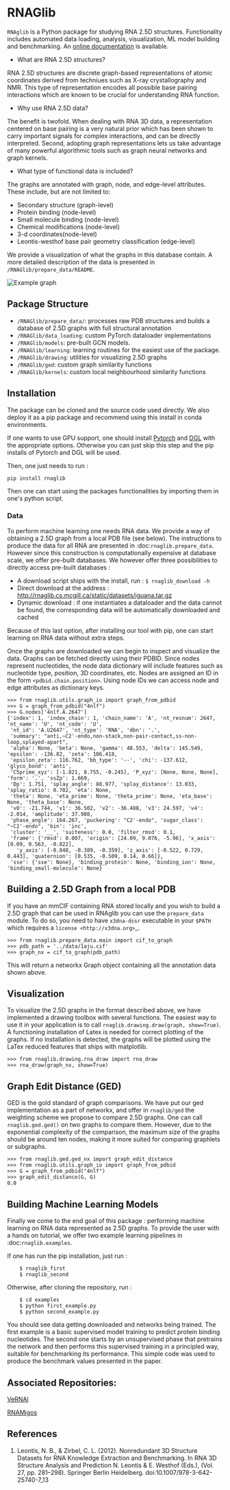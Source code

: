 # RNAGlib

`RNAglib` is a Python package for studying RNA 2.5D structures. Functionality includes automated data loading, analysis,
visualization, ML model building and benchmarking.
An [online documentation](https://rnaglib.cs.mcgill.ca/static/docs/html/index.html) is available.

* What are RNA 2.5D structures?

RNA 2.5D structures are discrete graph-based representations of atomic coordinates derived from techniues such as X-ray
crystallography and NMR. This type of representation encodes all possible base pairing interactions which are known to
be crucial for understanding RNA function.

* Why use RNA 2.5D data?

The benefit is twofold. When dealing with RNA 3D data, a representation centered on base pairing is a very natural prior
which has been shown to carry important signals for complex interactions, and can be directly interpreted. Second,
adopting graph representations lets us take advantage of many powerful algorithmic tools such as graph neural networks
and graph kernels.

* What type of functional data is included?

The graphs are annotated with graph, node, and edge-level attributes. These include, but are not limited to:

* Secondary structure (graph-level)
* Protein binding (node-level)
* Small molecule binding (node-level)
* Chemical modifications (node-level)
* 3-d coordinates(node-level)
* Leontis-westhof base pair geometry classification (edge-level)


We provide a visualization of what the graphs in this database contain.
A more detailed description of the data is presented in `/RNAGlib/prepare_data/README`. 

![Example graph](https://jwgitlab.cs.mcgill.ca/cgoliver/rnaglib/-/raw/main/images/Fig1.png)


## Package Structure

* `/RNAGlib/prepare_data/`: processes raw PDB structures and builds a database of 2.5D graphs with full structural
  annotation
* `/RNAGlib/data_loading`: custom PyTorch dataloader implementations
* `/RNAGlib/models`: pre-built GCN models.
* `/RNAGlib/learning`: learning routines for the easiest use of the package.
* `/RNAGlib/drawing`: utilities for visualizing 2.5D graphs
* `/RNAGlib/ged`: custom graph similarity functions
* `/RNAGlib/kernels`: custom local neighbourhood similarity functions

## Installation

The package can be cloned and the source code used directly. We also deploy it as a pip package and recommend using this
install in conda environments.

If one wants to use GPU support, one should install [Pytorch](https://pytorch.org/get-started/locally/)
and [DGL](https://www.dgl.ai/pages/start.html) with the appropriate options. Otherwise you can just skip this step and
the pip installs of Pytorch and DGL will be used.

Then, one just needs to run :

```
pip install rnaglib
```

Then one can start using the packages functionalities by importing them in one's python script.

### Data

To perform machine learning one needs RNA data. We provide a way of obtaining a 2.5D graph from a local PDB file
(see below). The instructions to produce the data for all RNA are presented in :doc:`rnaglib.prepare_data`.
However since this construction is computationally expensive at database scale, we offer pre-built databases.
We however offer three possibilities to directly access pre-built databases :

* A download script ships with the install, run : ``$ rnaglib_download -h``
* Direct download at the address :
   http://rnaglib.cs.mcgill.ca/static/datasets/iguana.tar.gz
* Dynamic download : if one instantiates a dataloader and the data
   cannot be found, the corresponding data will be automatically downloaded and cached

Because of this last option, after installing our tool with pip, one can start learning on RNA data without extra steps.

Once the graphs are downloaded we can begin to inspect and visualize the data. Graphs can be fetched directly using
their PDBID. Since nodes represent nucleotides, the node data dictionary will include features such as nucleotide type,
position, 3D coordinates, etc. Nodes are assigned an ID in the form ``<pdbid.chain.position>``. Using node IDs we can
access node and edge attributes as dictionary keys.


```
>>> from rnaglib.utils.graph_io import graph_from_pdbid
>>> G = graph_from_pdbid("4nlf")
>>> G.nodes['4nlf.A.2647']
{'index': 1, 'index_chain': 1, 'chain_name': 'A', 'nt_resnum': 2647, 'nt_name': 'U', 'nt_code': 'U',
 'nt_id': 'A.U2647', 'nt_type': 'RNA', 'dbn': '.',
 'summary': "anti,~C2'-endo,non-stack,non-pair-contact,ss-non-loop,splayed-apart",
 'alpha': None, 'beta': None, 'gamma': 48.553, 'delta': 145.549, 'epsilon': -136.82, 'zeta': 106.418,
 'epsilon_zeta': 116.762, 'bb_type': '--', 'chi': -137.612, 'glyco_bond': 'anti',
 'C5prime_xyz': [-1.821, 8.755, -0.245], 'P_xyz': [None, None, None], 'form': '.', 'ssZp': 1.669,
 'Dp': 1.751, 'splay_angle': 88.977, 'splay_distance': 13.033, 'splay_ratio': 0.702, 'eta': None,
 'theta': None, 'eta_prime': None, 'theta_prime': None, 'eta_base': None, 'theta_base': None,
 'v0': -21.744, 'v1': 36.502, 'v2': -36.488, 'v3': 24.597, 'v4': -2.014, 'amplitude': 37.908,
 'phase_angle': 164.267, 'puckering': "C2'-endo", 'sugar_class': "~C2'-endo", 'bin': 'inc',
 'cluster': '__', 'suiteness': 0.0, 'filter_rmsd': 0.1,
 'frame': {'rmsd': 0.007, 'origin': [24.09, 9.076, -5.96], 'x_axis': [0.09, 0.563, -0.822],
   'y_axis': [-0.848, -0.389, -0.359], 'z_axis': [-0.522, 0.729, 0.443], 'quaternion': [0.535, -0.509, 0.14, 0.66]},
 'sse': {'sse': None}, 'binding_protein': None, 'binding_ion': None, 'binding_small-molecule': None}
```


## Building a 2.5D Graph from a local PDB

If you have an mmCIF containing RNA stored locally and you wish to build a 2.5D graph that can be used in RNAglib you
can use the ``prepare_data`` module. To do so, you need to have ``x3dna-dssr`` executable in your ``$PATH`` which
requires a `license <http://x3dna.org>`_.

```
>>> from rnaglib.prepare_data.main import cif_to_graph
>>> pdb_path = '../data/1aju.cif'
>>> graph_nx = cif_to_graph(pdb_path)
```

This will return a networkx Graph object containing all the annotation data shown above.

## Visualization

To visualize the 2.5D graphs in the format described above, we have implemented a drawing toolbox with several
functions. The easiest way to use it in your application is to call ``rnaglib.drawing.draw(graph, show=True)``.
A functioning installation of Latex is needed for correct plotting of the graphs. If no installation is detected,
the graphs will be plotted using the LaTex reduced features that ships with matplotlib.

```
>>> from rnaglib.drawing.rna_draw import rna_draw
>>> rna_draw(graph_nx, show=True)
```

## Graph Edit Distance (GED)

GED is the gold standard of graph comparisons. We have put our ged implementation as a part of networkx, and offer in
`rnaglib/ged` the weighting scheme we propose to compare 2.5D graphs. One can call `rnaglib.ged.ged()` on two graphs to
compare them. However, due to the exponential complexity of the comparison, the maximum size of the graphs should be
around ten nodes, making it more suited for comparing graphlets or subgraphs.

```
>>> from rnaglib.ged.ged_nx import graph_edit_distance
>>> from rnaglib.utils.graph_io import graph_from_pdbid
>>> G = graph_from_pdbid("4nlf")
>>> graph_edit_distance(G, G)
0.0
```

## Building Machine Learning Models

Finally we come to the end goal of this package : performing machine learning on RNA data represented as 2.5D graphs.
To provide the user with a hands on tutorial, we offer two example learning pipelines in :doc:``rnaglib.examples``.

If one has run the pip installation, just run :

```
    $ rnaglib_first
    $ rnaglib_second
```

Otherwise, after cloning the repository, run :

```
    $ cd examples
    $ python first_example.py
    $ python second_example.py
```

You should see data getting downloaded and networks being trained. The first example is a basic supervised model
training to predict protein binding nucleotides. The second one starts by an unsupervised phase that pretrains the
network and then performs this supervised training in a principled way, suitable for benchmarking its performance.
This simple code was used to produce the benchmark values presented in the paper.

## Associated Repositories:

[VeRNAl](https://github.com/cgoliver/vernal)

[RNAMigos](https://github.com/cgoliver/RNAmigos)

## References

1. Leontis, N. B., & Zirbel, C. L. (2012). Nonredundant 3D Structure Datasets for RNA Knowledge Extraction and
   Benchmarking. In RNA 3D Structure Analysis and Prediction N. Leontis & E. Westhof (Eds.), (Vol. 27, pp. 281–298).
   Springer Berlin Heidelberg. doi:10.1007/978-3-642-25740-7\_13

